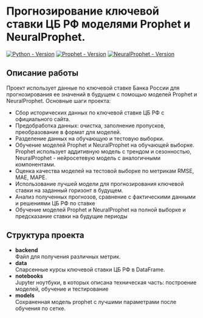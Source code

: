 # Прогнозирование ключевой ставки ЦБ РФ моделями Prophet и NeuralProphet.
[![Python - Version](https://img.shields.io/badge/Python-3.11-blue?style=for-the-badge&logo=python&logoColor=white)](https://www.python.org/)
[![Prophet - Version](https://img.shields.io/badge/Prophet-1.1.5-red?style=for-the-badge&logo=prophet)](https://facebook.github.io/prophet/)
[![NeuralProphet - Version](https://img.shields.io/badge/NeuralProphet-0.8.0-red?style=for-the-badge&logo=neuralprophet)](https://neuralprophet.com/)

## Описание работы
Проект использует данные по ключевой ставке Банка России для прогнозирования ее значений в будущем с помощью моделей Prophet и NeuralProphet. Основные шаги проекта:
- Сбор исторических данных по ключевой ставке ЦБ РФ с официального сайта.
- Предобработка данных: очистка, заполнение пропусков, преобразование в формат для моделей.
- Разделение данных на обучающую и тестовую выборки.
- Обучение моделей Prophet и NeuralProphet на обучающей выборке. Prophet использует аддитивную модель с трендом и сезонностью, NeuralProphet - нейросетевую модель с аналогичными компонентами.
- Оценка качества моделей на тестовой выборке по метрикам RMSE, MAE, MAPE.
- Использование лучшей модели для прогнозирования ключевой ставки на заданный горизонт в будущем.
- Анализ полученных прогнозов, сравнение с фактическими данными и решениями ЦБ РФ по ставке
- Обучение моделей Prophet и NeuralProphet на полной выборке и предсказание ставки на будущие периоды<br>

## Структура проекта
- **backend** <br> 
Файл для получения различных метрик.
- **data** <br>
Спарсенные курсы ключевой ставки ЦБ РФ в DataFrame.
- **notebooks** <br> 
Jupyter ноутбуки, в которых описана техническая часть: построение моделей, обучение и тестирование
- **models** <br>
Сохраненная модель prophet с лучшими параметрами после обучения по сетке.

